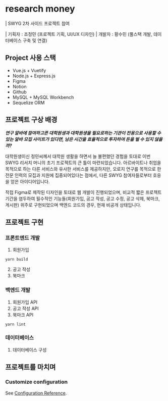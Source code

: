 # research money

| SWYG 2차 사이드 프로젝트 참여

| 기획자 : 조정민 (프로젝트 기획, UI/UX 디자인)
| 개발자 : 황수민 (풀스택 개발, 데이터베이스 구축 및 연결)

## Project 사용 스택

- Vue.js + Vuetify
- Node.js + Express.js
- Figma
- Notion
- Github
- MySQL + MySQL Workbench
- Sequelize ORM

## 프로젝트 구상 배경

**_연구 알바에 참여하고픈 대학원생과 대학원생을 필요로하는 기관이 전용으로 사용할 수 있는 알바 모집 사이트가 있다면, 남은 시간을 효율적으로 투자하여 돈을 벌 수 있지 않을까?_**

대학원생이신 정민씨께서 대학원 생활을 하면서 늘 불편했던 경험을 토대로 이번 SWYG 리서치 머니의 초기 프로젝트의 큰 틀이 마련되었습니다. 아르바이트나 취업을 목적으로 하는 다른 서비스와 유사한 서비스를 제공하지만, 오로지 연구를 목적으로 한 전문 인력의 모집과 지원에 집중되어있다는 점에서, 다른 SWYG 참여자들로부터 호응을 얻은 아이디어입니다.

작접 Figma로 제작된 디자인을 토대로 웹 개발이 진행되었으며, 비교적 짧은 프로젝트 기간을 염두하여 필수적인 기능들(회원가입, 공고 작성, 공고 수정, 공고 삭제, 북마크, 게시판) 위주로 구현되었으며 백엔드 코드의 경우, 현재 비공개 상태입니다.

## 프로젝트 구현

### 프론트엔드 개발

1. 회원가입

```
yarn build
```

2. 공고 작성
3. 북마크

### 백엔드 개발

1. 회원가입 API
2. 공고 작성 API
3. 북마크 API

```
yarn lint
```

### 데이터베이스

1. 데이터베이스 구성

## 프로젝트를 마치며

### Customize configuration

See [Configuration Reference](https://cli.vuejs.org/config/).
